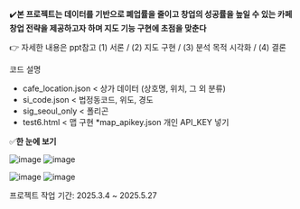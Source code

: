 ✔️**본 프로젝트는 데이터를 기반으로 폐업률을 줄이고 창업의 성공률을 높일 수 있는 카페 창업 전략을 제공하고자 하며 지도 기능 구현에 초점을 맞춘다**

👉 자세한 내용은 ppt참고 (1) 서론 / (2) 지도 구현 / (3) 분석 목적 시각화 / (4) 결론

코드 설명
- cafe_location.json < 상가 데이터 (상호명, 위치, 그 외 분류)
- si_code.json < 법정동코드, 위도, 경도
- sig_seoul_only < 폴리곤
- test6.html < 맵 구현
*map_apikey.json 개인 API_KEY 넣기


✅**한 눈에 보기**


![image](https://github.com/user-attachments/assets/1fa61f7b-936f-45d2-82a6-10f022dc4625)
![image](https://github.com/user-attachments/assets/baae231f-0308-4c26-a7cf-8aff232614bb)

![image](https://github.com/user-attachments/assets/f34a26f2-83b0-448e-a9bc-ca8d5ffa103f)
![image](https://github.com/user-attachments/assets/75196cc8-9c87-4a05-b6d6-64bc262c652c)

프로젝트 작업 기간: 2025.3.4 ~ 2025.5.27
